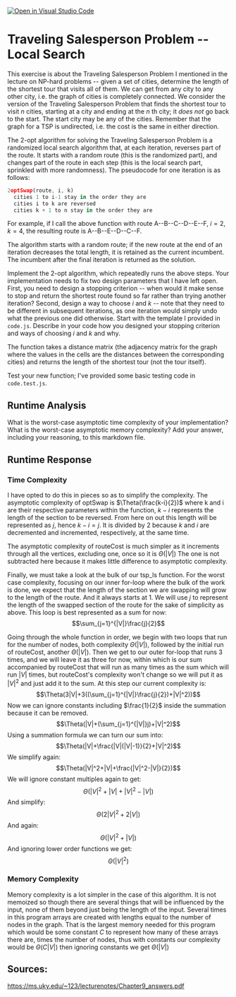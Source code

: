[![Open in Visual Studio Code](https://classroom.github.com/assets/open-in-vscode-718a45dd9cf7e7f842a935f5ebbe5719a5e09af4491e668f4dbf3b35d5cca122.svg)](https://classroom.github.com/online_ide?assignment_repo_id=12989914&assignment_repo_type=AssignmentRepo)
# Traveling Salesperson Problem -- Local Search

This exercise is about the Traveling Salesperson Problem I mentioned in the
lecture on NP-hard problems -- given a set of cities, determine the length of
the shortest tour that visits all of them. We can get from any city to any other
city, i.e. the graph of cities is completely connected. We consider the version
of the Traveling Salesperson Problem that finds the shortest tour to visit $n$
cities, starting at a city and ending at the $n$ th city; it *does not* go
back to the start. The start city may be any of the cities. Remember that the
graph for a TSP is undirected, i.e. the cost is the same in either direction.

The 2-opt algorithm for solving the Traveling Salesperson Problem is a
randomized local search algorithm that, at each iteration, reverses part of the
route. It starts with a random route (this is the randomized part), and changes
part of the route in each step (this is the local search part, sprinkled with
more randomness). The pseudocode for one iteration is as follows:

```javascript
2optSwap(route, i, k)
  cities 1 to i-1 stay in the order they are
  cities i to k are reversed
  cities k + 1 to n stay in the order they are
```

For example, if I call the above function with route A--B--C--D--E--F, $i=2$,
$k=4$, the resulting route is A--B--E--D--C--F.

The algorithm starts with a random route; if the new route at the end of an
iteration decreases the total length, it is retained as the current incumbent.
The incumbent after the final iteration is returned as the solution.

Implement the 2-opt algorithm, which repeatedly runs the above steps. Your
implementation needs to fix two design parameters that I have left open. First,
you need to design a stopping criterion -- when would it make sense to stop and
return the shortest route found so far rather than trying another iteration?
Second, design a way to choose $i$ and $k$ -- note that they need to be
different in subsequent iterations, as one iteration would simply undo what
the previous one did otherwise. Start with the template I provided in `code.js`.
Describe in your code how you designed your stopping criterion and ways of
choosing $i$ and $k$ and why.

The function takes a distance matrix (the adjacency matrix for the graph where
the values in the cells are the distances between the corresponding cities) and
returns the length of the shortest tour (not the tour itself).

Test your new function; I've provided some basic testing code in `code.test.js`.

## Runtime Analysis

What is the worst-case asymptotic time complexity of your implementation? What
is the worst-case asymptotic memory complexity? Add your answer, including your
reasoning, to this markdown file.

## Runtime Response

### Time Complexity

I have opted to do this in pieces so as to simplify the complexity. The asymptotic complexity of optSwap is $\Theta(\frac{k-i}{2})$ where k and i are their respective parameters within the function, $k-i$ represents the length of the section to be reversed. From here on out this length will be represented as $j$, hence $k-i=j$. It is divided by 2 because $k$ and $i$ are decremented and incremented, respectively, at the same time.

The asymptotic complexity of routeCost is much simpler as it increments through all the vertices, excluding one, once so it is $\Theta(|V|)$ The one is not subtracted here because it makes little difference to asymptotic complexity.

Finally, we must take a look at the bulk of our tsp_ls function. For the worst case complexity, focusing on our inner for-loop where the bulk of the work is done, we expect that the length of the section we are swapping will grow to the length of the route. And it always starts at $1$. We will use $j$ to represent the length of the swapped section of the route for the sake of simplicity as above. This loop is best represented as a sum for now: $$\sum_{j=1}^{|V|}\frac{j}{2}$$

Going through the whole function in order, we begin with two loops that run for the number of nodes, both complexity $\Theta(|V|)$, followed by the initial run of routeCost, another $\Theta(|V|)$. Then we get to our outer for-loop that runs 3 times, and we will leave it as three for now, within which is our sum accompanied by routeCost that will run as many times as the sum which will run $|V|$ times, but routeCost's complexity won't change so we will put it as $|V|^2$ and just add it to the sum. At this step our current complexity is:
$$\Theta(3|V|+3((\sum_{j=1}^{|V|}\frac{j}{2})+|V|^2))$$
Now we can ignore constants including $\frac{1}{2}$ inside the summation because it can be removed.
$$\Theta(|V|+(\sum_{j=1}^{|V|}j)+|V|^2)$$
Using a summation formula we can turn our sum into:
$$\Theta(|V|+\frac{|V|(|V|-1)}{2}+|V|^2)$$
We simplify again:
$$\Theta(|V|^2+|V|+\frac{|V|^2-|V|}{2})$$
We will ignore constant multiples again to get:
$$\Theta(|V|^2+|V|+|V|^2-|V|)$$
And simplify:
$$\Theta(2|V|^2+2|V|)$$
And again:
$$\Theta(|V|^2+|V|)$$
And ignoring lower order functions we get:
$$\Theta(|V|^2)$$

### Memory Complexity

Memory complexity is a lot simpler in the case of this algorithm. It is not memoized so though there are several things that will be influenced by the input, none of them beyond just being the length of the input. Several times in this program arrays are created with lengths equal to the number of nodes in the graph. That is the largest memory needed for this program which would be some constant $C$ to represent how many of these arrays there are, times the number of nodes, thus with constants our complexity would be $\Theta(C|V|)$ then ignoring constants we get $\Theta(|V|)$

## Sources: 

https://ms.uky.edu/~123/lecturenotes/Chapter9_answers.pdf
